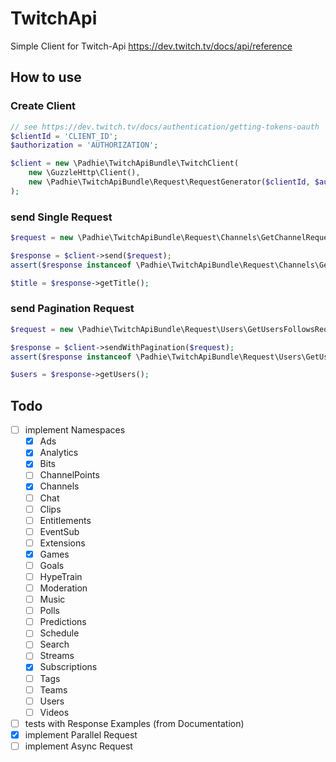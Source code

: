 # TwitchApi
Simple Client for Twitch-Api https://dev.twitch.tv/docs/api/reference

## How to use
### Create Client
```php
// see https://dev.twitch.tv/docs/authentication/getting-tokens-oauth
$clientId = 'CLIENT_ID';
$authorization = 'AUTHORIZATION';

$client = new \Padhie\TwitchApiBundle\TwitchClient(
    new \GuzzleHttp\Client(),
    new \Padhie\TwitchApiBundle\Request\RequestGenerator($clientId, $authorization)
);

```

### send Single Request
```php
$request = new \Padhie\TwitchApiBundle\Request\Channels\GetChannelRequest($broadcasterId);

$response = $client->send($request);
assert($response instanceof \Padhie\TwitchApiBundle\Request\Channels\GetChannelResponse);

$title = $response->getTitle();
```

### send Pagination Request
```php
$request = new \Padhie\TwitchApiBundle\Request\Users\GetUsersFollowsRequest($broadcasterId);

$response = $client->sendWithPagination($request);
assert($response instanceof \Padhie\TwitchApiBundle\Request\Users\GetUsersFollowsResponse);

$users = $response->getUsers();
```


## Todo
* [ ] implement Namespaces
  * [x] Ads
  * [x] Analytics
  * [x] Bits
  * [ ] ChannelPoints
  * [x] Channels
  * [ ] Chat
  * [ ] Clips
  * [ ] Entitlements
  * [ ] EventSub
  * [ ] Extensions
  * [x] Games
  * [ ] Goals
  * [ ] HypeTrain
  * [ ] Moderation
  * [ ] Music
  * [ ] Polls
  * [ ] Predictions
  * [ ] Schedule
  * [ ] Search
  * [ ] Streams
  * [x] Subscriptions
  * [ ] Tags
  * [ ] Teams
  * [ ] Users
  * [ ] Videos
* [ ] tests with Response Examples (from Documentation)
* [x] implement Parallel Request
* [ ] implement Async Request